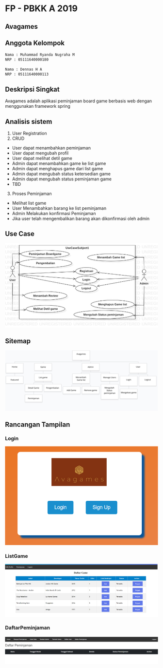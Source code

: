 # FP - PBKK A 2019
## Avagames

## Anggota Kelompok
```
Nama : Muhammad Ryanda Nugraha M
NRP : 05111640000180

Nama : Dennas H A
NRP : 05111640000113

```
## Deskripsi Singkat
Avagames adalah aplikasi peminjaman board game berbasis web dengan menggunakan framework spring  
## Analisis sistem
1. User Registration
2. CRUD
* User dapat menambahkan peminjaman
* User dapat mengubah profil
* User dapat melihat detil game
* Admin dapat menambahkan game ke list game
* Admin dapat menghapus game dari list game
* Admin dapat mengubah status ketersedian game
* Admin dapat mengubah status peminjaman game
* TBD

3. Proses Peminjaman
* Melihat list game
* User Menambahkan barang ke list peminjaman
* Admin Melakukan konfirmasi Peminjaman
* Jika user telah mengembalikan barang akan dikonfirmasi oleh admin


## Use Case
![UC](UseCase.jpg)

## Sitemap
![SiteMap](SiteMap.png)

## Rancangan Tampilan
### Login
![Login](Login.PNG)
### ListGame
![ListGame](ListGame.PNG)
### DaftarPeminjaman
![DetailGame](DetailGame.PNG)

<!-- ## Database Design
![Database](AvagamesPDM.png) -->






